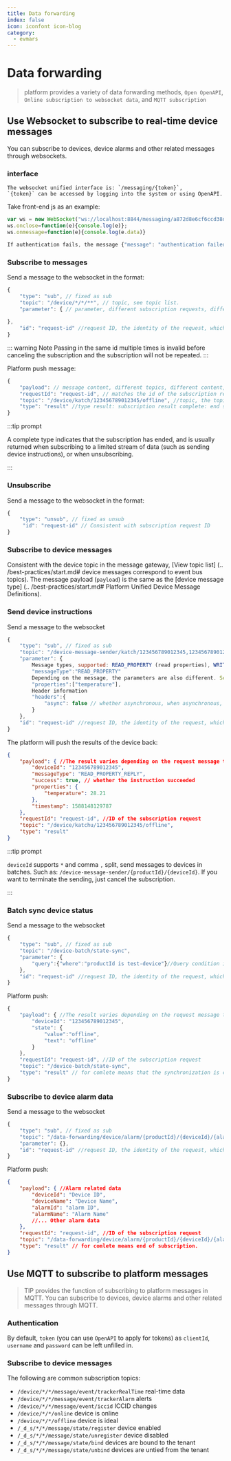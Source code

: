 ```yaml
---
title: Data forwarding
index: false
icon: iconfont icon-blog
category:
  - evmars
---
```


# Data forwarding

> platform provides a variety of data forwarding methods, `Open OpenAPI`, `Online subscription to websocket data`, and `MQTT subscription`

## Use Websocket to subscribe to real-time device messages

You can subscribe to devices, device alarms and other related messages through websockets.

### interface

```tip
The websocket unified interface is: `/messaging/{token}`,
`{token}` can be accessed by logging into the system or using OpenAPI. 
```

Take front-end js as an example:
```js
var ws = new WebSocket("ws://localhost:8844/messaging/a872d8e6cf6ccd38deb0c8772f6040e3");
ws.onclose=function(e){console.log(e)};
ws.onmessage=function(e){console.log(e.data)}

If authentication fails, the message {"message": "authentication failed", "type":"authError"} is immediately returned, and the connection is disconnected.
```

### Subscribe to messages

Send a message to the websocket in the format:

```js
{
    "type": "sub", // fixed as sub
    "topic": "/device/*/*/**", // topic, see topic list.
    "parameter": { // parameter, different subscription requests, different supported parameters
        
},
    "id": "request-id" //request ID, the identity of the request, which the server will return when pushing the message.
}
```

::: warning Note
Passing in the same id multiple times is invalid before canceling the subscription and the subscription will not be repeated.
:::

Platform push message:

```js
{
    "payload": // message content, different topics, different content,
    "requestId": "request-id", // matches the id of the subscription request
    "topic": "/device/katch/123456789012345/offline", //topic, the topic that actually generated the data
    "type": "result" //type result: subscription result complete: end subscription error: error occurred 
}
```

:::tip prompt

A complete type indicates that the subscription has ended, and is usually returned when subscribing to a limited stream of data (such as sending device instructions), or when unsubscribing.

:::

### Unsubscribe

Send a message to the websocket in the format:

```js
{
    "type": "unsub", // fixed as unsub
     "id": "request-id" // Consistent with subscription request ID
}
```

### Subscribe to device messages

Consistent with the device topic in the message gateway, [View topic list] (.. /best-practices/start.md# device messages correspond to event bus topics).
The message payload (`payload`) is the same as the [device message type] (.. /best-practices/start.md# Platform Unified Device Message Definitions).

### Send device instructions

Send a message to the websocket

```js
{
    "type": "sub", // fixed as sub
    "topic": "/device-message-sender/katch/123456789012345,123456789012346", // Send messages to 123456789012345 and 123456789012346 devices under the katch model
    "parameter": {
        Message types, supported: READ_PROPERTY (read properties), WRITE_PROPERTY (modify properties), INVOKE_FUNCTION (invoke function)
        "messageType":"READ_PROPERTY" 
        Depending on the message, the parameters are also different. See: Platform Unified Messaging Definitions
        "properties":["temperature"],
        Header information
        "headers":{
            "async": false // whether asynchronous, when asynchronous, the platform does not wait for the device to return the command result.
        }
    },
    "id": "request-id" //request ID, the identity of the request, which the server will return when pushing the message.
}
```

The platform will push the results of the device back:

```json
{
    "payload": { //The result varies depending on the request message type
        "deviceId": "123456789012345",
        "messageType": "READ_PROPERTY_REPLY",
        "success": true, // whether the instruction succeeded
        "properties": {
            "temperature": 28.21
        },
        "timestamp": 1588148129787
    },
    "requestId": "request-id", //ID of the subscription request
    "topic": "/device/katchu/123456789012345/offline",
    "type": "result"
}
```

:::tip prompt

`deviceId` supports `*` and comma `,` split, send messages to devices in batches. Such as: `/device-message-sender/{productId}/{deviceId}`.
If you want to terminate the sending, just cancel the subscription.

:::

### Batch sync device status

Send a message to the websocket

```js
{
    "type": "sub", // fixed as sub
    "topic": "/device-batch/state-sync",
    "parameter": {
        "query":{"where":"productId is test-device"}//Query condition is dynamic query condition
    },
    "id": "request-id" //request ID, the identity of the request, which the server will return when pushing the message.
}
```

Platform push:

```js
{
    "payload": { //The result varies depending on the request message type
        "deviceId": "123456789012345",
        "state": {
            "value":"offline",
            "text": "offline"
        }
    },
    "requestId": "request-id", //ID of the subscription request
    "topic": "/device-batch/state-sync",
    "type": "result" // for comlete means that the synchronization is complete.
}
```

### Subscribe to device alarm data

Send a message to the websocket

```js
{
    "type": "sub", // fixed as sub
    "topic": "/data-forwarding/device/alarm/{productId}/{deviceId}/{alarmId}",
    "parameter": {},
    "id": "request-id" //request ID, the identity of the request, which the server will return when pushing the message.
}
```

Platform push:

```json
{
    "payload": { //Alarm related data
        "deviceId": "Device ID",
        "deviceName": "Device Name",
        "alarmId": "alarm ID",
        "alarmName": "Alarm Name"
        //... Other alarm data
    },
    "requestId": "request-id", //ID of the subscription request
    "topic": "/data-forwarding/device/alarm/{productId}/{deviceId}/{alarmId}",
    "type": "result" // for comlete means end of subscription.
}
```

## Use MQTT to subscribe to platform messages

>TIP provides the function of subscribing to platform messages in MQTT. You can subscribe to devices, device alarms and other related messages through MQTT.

### Authentication

By default, `token` (you can use `OpenAPI` to apply for tokens) as `clientId`, `username` and `password` can be left unfilled in.

### Subscribe to device messages

The following are common subscription topics:

* `/device/*/*/message/event/trackerRealTime` real-time data
* `/device/*/*/message/event/trackerAlarm` alerts
* `/device/*/*/message/event/iccid` ICCID changes
* `/device/*/*/online` device is online
* `/device/*/*/offline` device is ideal
* `/_d_s/*/*/message/state/register` device enabled
* `/_d_s/*/*/message/state/unregister` device disabled
* `/_d_s/*/*/message/state/bind` devices are bound to the tenant
* `/_d_s/*/*/message/state/unbind` devices are untied from the tenant
